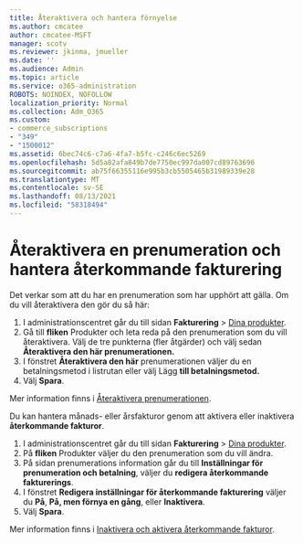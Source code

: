 ```yaml
---
title: Återaktivera och hantera förnyelse
ms.author: cmcatee
author: cmcatee-MSFT
manager: scotv
ms.reviewer: jkinma, jmueller
ms.date: ''
ms.audience: Admin
ms.topic: article
ms.service: o365-administration
ROBOTS: NOINDEX, NOFOLLOW
localization_priority: Normal
ms.collection: Adm_O365
ms.custom:
- commerce_subscriptions
- "349"
- "1500012"
ms.assetid: 6bec74c6-c7a6-4fa7-b5fc-c246c6ec5269
ms.openlocfilehash: 5d5a82afa849b7de7750ec997da007cd89763696
ms.sourcegitcommit: ab75f66355116e995b3cb5505465b31989339e28
ms.translationtype: MT
ms.contentlocale: sv-SE
ms.lasthandoff: 08/13/2021
ms.locfileid: "58318494"
---
```

# <a name="how-to-reactivate-a-subscription-and-manage-recurring-billing"></a>Återaktivera en prenumeration och hantera återkommande fakturering

Det verkar som att du har en prenumeration som har upphört att gälla. Om du vill återaktivera den gör du så här:
  
1. I administrationscentret går du till sidan **Fakturering** > [Dina produkter](https://go.microsoft.com/fwlink/p/?linkid=842054).
2. Gå till **fliken** Produkter och leta reda på den prenumeration som du vill återaktivera. Välj de tre punkterna (fler åtgärder) och välj sedan **Återaktivera den här prenumerationen.**
3. I fönstret **Återaktivera den här** prenumerationen väljer du en betalningsmetod i listrutan eller välj Lägg **till betalningsmetod.**
4. Välj **Spara**.

Mer information finns i [Återaktivera prenumerationen](https://docs.microsoft.com/microsoft-365/commerce/subscriptions/reactivate-your-subscription).

Du kan hantera månads- eller årsfakturor genom att aktivera eller inaktivera **återkommande fakturor**.
  
1. I administrationscentret går du till sidan **Fakturering** > [Dina produkter](https://go.microsoft.com/fwlink/p/?linkid=842054).
2. På **fliken** Produkter väljer du den prenumeration som du vill ändra.
3. På sidan prenumerations information går du till **Inställningar för prenumeration och betalning**, väljer du **redigera återkommande fakturerings**.
4. I fönstret **Redigera inställningar för återkommande fakturering** väljer du **På**, **På, men förnya en gång**, eller **Inaktivera**.
5. Välj **Spara**.

Mer information finns i [Inaktivera och aktivera återkommande fakturor](https://docs.microsoft.com/microsoft-365/commerce/subscriptions/renew-your-subscription#turn-recurring-billing-off-or-on).